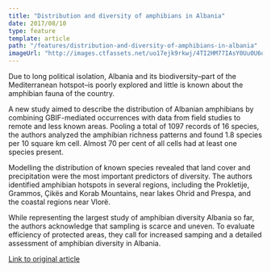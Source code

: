 ```yaml
---
title: "Distribution and diversity of amphibians in Albania"
date: 2017/08/10
type: feature
template: article
path: "/features/distribution-and-diversity-of-amphibians-in-albania"
imageUrl: "http://images.ctfassets.net/uo17ejk9rkwj/4TI2HM77IAsY0Uu0U6om6c/e1d92e76ea003bc47ba86c99f50f31a6/Rana_graeca.jpg"
---
```

Due to long political isolation, Albania and its biodiversity–part of the Mediterranean hotspot–is poorly explored and little is known about the amphibian fauna of the country.

A new study aimed to describe the distribution of Albanian amphibians by combining GBIF-mediated occurrences with data from field studies to remote and less known areas. Pooling a total of 1097 records of 16 species, the authors analyzed the amphibian richness patterns and found 1.8 species per 10 square km cell. Almost 70 per cent of all cells had at least one species present.

Modelling the distribution of known species revealed that land cover and precipitation were the most important predictors of diversity. The authors identified amphibian hotspots in several regions, including the Prokletije, Grammos, Çikës and Korab Mountains, near lakes Ohrid and Prespa, and the coastal regions near Vlorë.

While representing the largest study of amphibian diversity Albania so far, the authors acknowledge that sampling is scarce and uneven. To evaluate efficiency of protected areas, they call for increased samping and a detailed assessment of amphibian diversity in Albania.

[Link to original article](https://doi.org/10.1163/15685381-00003126)